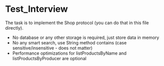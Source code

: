 # Test_Interview

 The task is to implement the Shop protocol (you can do that in this file directly).
 - No database or any other storage is required, just store data in memory
 - No any smart search, use String method contains (case sensitive/insensitive - does not matter)
 - Performance optimizations for listProductsByName and listProductsByProducer are optional
